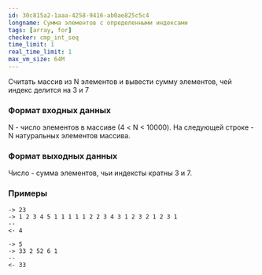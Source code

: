 ```yaml
---
id: 30c815a2-1aaa-4258-9416-ab0ae825c5c4
longname: Сумма элементов с определенными индексами
tags: [array, for]
checker: cmp_int_seq
time_limit: 1
real_time_limit: 1
max_vm_size: 64M
---
```

 
Считать массив из N элементов и вывести сумму элементов, чей индекс
делится на 3 и 7
 
### Формат входных данных
 
N - число элементов в массиве (4 < N < 10000).
На следующей строке - N натуральных элементов массива.
 
### Формат выходных данных
 
Число - сумма элементов, чьи индексты кратны 3 и 7.
 
### Примеры
 
```
-> 23
-> 1 2 3 4 5 1 1 1 1 1 2 2 3 4 3 1 2 3 2 1 2 3 1
--
<- 4
```
```
-> 5
-> 33 2 52 6 1
--
<- 33
```